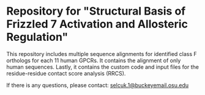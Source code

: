 # Repository for "Structural Basis of Frizzled 7 Activation and Allosteric Regulation"

This repository includes multiple sequence alignments for identified class F orthologs for each 11 human GPCRs. It contains the alignment of only human sequences. Lastly, it contains the custom code and input files for the residue-residue contact score analysis (RRCS). 

If there is any questions, please contact: selcuk.1@buckeyemail.osu.edu
